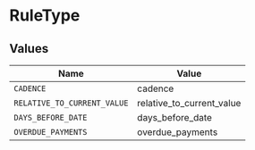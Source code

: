 # RuleType


## Values

| Name                        | Value                       |
| --------------------------- | --------------------------- |
| `CADENCE`                   | cadence                     |
| `RELATIVE_TO_CURRENT_VALUE` | relative_to_current_value   |
| `DAYS_BEFORE_DATE`          | days_before_date            |
| `OVERDUE_PAYMENTS`          | overdue_payments            |